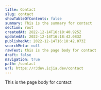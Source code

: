 ```yaml
---
title: Contact
slug: contact
showTableOfContents: false
summary: This is the summary for contact
section: root
createdAt: 2022-12-14T16:18:40.925Z
updatedAt: 2022-12-14T16:18:42.083Z
publishedAt: 2022-12-14T16:18:42.073Z
searchMeta: null
rawText: this is the page body for contact
draft: false
navigation: true
path: /contact
url: https://r3dev.icjia.dev/contact
---
```


This is the page body for contact
